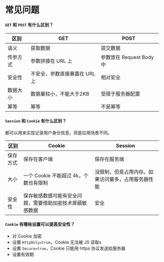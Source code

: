 # 常见问题

#### `GET` 和 `POST` 有什么区别？

| 区别 | GET | POST |
| -- | -- | -- |
| 语义 | 获取数据 | 提交数据 |
| 传参方式 | 参数拼接在 URL 上 | 参数放在 Request Body 中 |
| 安全性 | 不安全，参数直接暴露在 URL 上 | 相对安全 |
| 数据大小 | 数据量较小，不能大于2KB | 受限于服务器配置 |
| 幂等 | 幂等 | 不是幂等 |

#### `Session` 和 `Cookie` 有什么区别？

都可以用来实现记录用户身份信息，但是应用场景不同。

| 区别 | Cookie | Session |
| -- | -- | -- |
| 保存方式 | 保存在客户端 | 保存在服务端 |
| 大小 | 一个 Cookie 不能超过 4k，个数也有限制 | 没限制，但是占用内存。如果访问量多，占用服务器性能 |
| 安全性 | 保存敏感数据可能有安全问题，需要借助加密技术屏蔽敏感数据 | 安全 |

#### `Cookie` 有哪些设置可以提高安全性？

- 对 Cookie 加密
- 设置 `HttpOnly=true`，Cookie 无法被 JS 读取s
- 设置 `Secure=true`，Cookie 只能用 https 协议发送给服务器
- 设置有效期